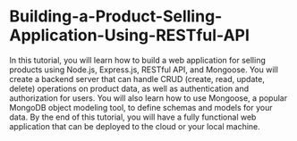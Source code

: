 # Building-a-Product-Selling-Application-Using-RESTful-API

In this tutorial, you will learn how to build a web application for selling products using Node.js, Express.js, RESTful API, and Mongoose. You will create a backend server that can handle CRUD (create, read, update, delete) operations on product data, as well as authentication and authorization for users. You will also learn how to use Mongoose, a popular MongoDB object modeling tool, to define schemas and models for your data. By the end of this tutorial, you will have a fully functional web application that can be deployed to the cloud or your local machine.
